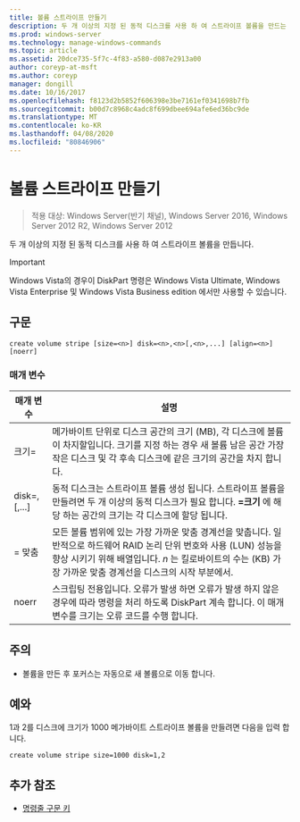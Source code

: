 ```yaml
---
title: 볼륨 스트라이프 만들기
description: 두 개 이상의 지정 된 동적 디스크를 사용 하 여 스트라이프 볼륨을 만드는 볼륨 스트라이프 만들기에 대 한 Windows 명령 항목입니다.
ms.prod: windows-server
ms.technology: manage-windows-commands
ms.topic: article
ms.assetid: 20dce735-5f7c-4f83-a580-d087e2913a00
author: coreyp-at-msft
ms.author: coreyp
manager: dongill
ms.date: 10/16/2017
ms.openlocfilehash: f8123d2b5852f606398e3be7161ef0341698b7fb
ms.sourcegitcommit: b00d7c8968c4adc8f699dbee694afe6ed36bc9de
ms.translationtype: MT
ms.contentlocale: ko-KR
ms.lasthandoff: 04/08/2020
ms.locfileid: "80846906"
---
```

# <a name="create-volume-stripe"></a>볼륨 스트라이프 만들기

>적용 대상: Windows Server(반기 채널), Windows Server 2016, Windows Server 2012 R2, Windows Server 2012

두 개 이상의 지정 된 동적 디스크를 사용 하 여 스트라이프 볼륨을 만듭니다.  
  
> [!IMPORTANT]  
> Windows Vista의 경우이 DiskPart 명령은 Windows Vista Ultimate, Windows Vista Enterprise 및 Windows Vista Business edition 에서만 사용할 수 있습니다.

## <a name="syntax"></a>구문  
  
```  
create volume stripe [size=<n>] disk=<n>,<n>[,<n>,...] [align=<n>] [noerr]  
```  
  
### <a name="parameters"></a>매개 변수  
  
|         매개 변수         |                                                                                                                            설명                                                                                                                            |
|---------------------------|-------------------------------------------------------------------------------------------------------------------------------------------------------------------------------------------------------------------------------------------------------------------|
|         크기\=<n>         |             메가바이트 단위로 디스크 공간의 크기 \(MB\), 각 디스크에 볼륨이 차지할입니다. 크기를 지정 하는 경우 새 볼륨 남은 공간 가장 작은 디스크 및 각 후속 디스크에 같은 크기의 공간을 차지 합니다.             |
| disk\=<n>,<n>\[<n>,...\] |                                  동적 디스크는 스트라이프 볼륨 생성 됩니다. 스트라이프 볼륨을 만들려면 두 개 이상의 동적 디스크가 필요 합니다. **\=<n>크기** 에 해당 하는 공간의 크기는 각 디스크에 할당 됩니다.                                   |
|        \=<n> 맞춤         | 모든 볼륨 범위에 있는 가장 가까운 맞춤 경계선을 맞춥니다. 일반적으로 하드웨어 RAID 논리 단위 번호와 사용 \(LUN\) 성능을 향상 시키기 위해 배열입니다. *n* 는 킬로바이트의 수는 \(KB\) 가장 가까운 맞춤 경계선을 디스크의 시작 부분에서. |
|           noerr           |                               스크립팅 전용입니다. 오류가 발생 하면 오류가 발생 하지 않은 경우에 따라 명령을 처리 하도록 DiskPart 계속 합니다. 이 매개 변수를 크기는 오류 코드를 수행 합니다.                                |
  
## <a name="remarks"></a>주의  
  
-   볼륨을 만든 후 포커스는 자동으로 새 볼륨으로 이동 합니다.  
  
## <a name="examples"></a><a name=BKMK_examples></a>예와  
1과 2를 디스크에 크기가 1000 메가바이트 스트라이프 볼륨을 만들려면 다음을 입력 합니다.  
  
```  
create volume stripe size=1000 disk=1,2  
```  
  
## <a name="additional-references"></a>추가 참조  
- [명령줄 구문 키](command-line-syntax-key.md)  
  

  


